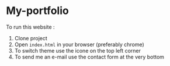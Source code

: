 # My-portfolio

To run this website : 
1. Clone project
2. Open `index.html` in your browser (preferably chrome)
3. To switch theme use the icone on the top left corner 
4. To send me an e-mail use the contact form at the very bottom 
